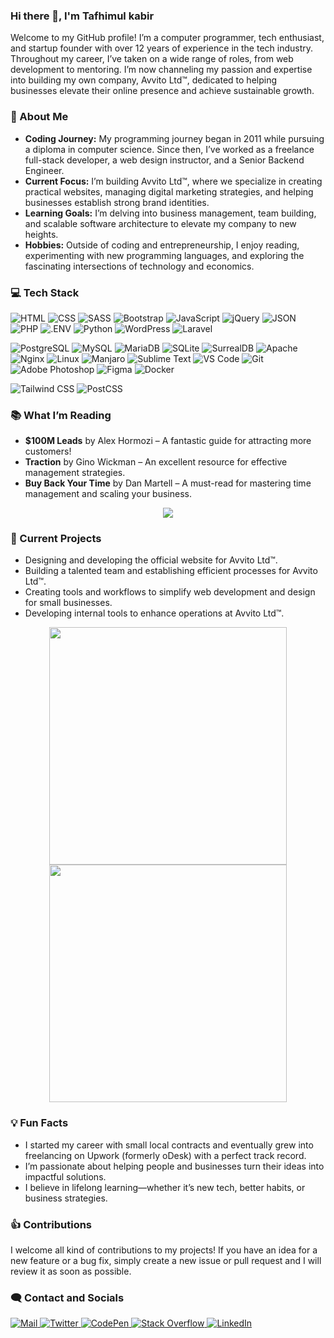  ### Hi there 👋, I'm Tafhimul kabir

Welcome to my GitHub profile! I’m a computer programmer, tech enthusiast, and startup founder with over 12 years of experience in the tech industry. Throughout my career, I’ve taken on a wide range of roles, from web development to mentoring. I’m now channeling my passion and expertise into building my own company, Avvito Ltd™, dedicated to helping businesses elevate their online presence and achieve sustainable growth.

### 🌟 About Me

- **Coding Journey:** My programming journey began in 2011 while pursuing a diploma in computer science. Since then, I’ve worked as a freelance full-stack developer, a web design instructor, and a Senior Backend Engineer. 
- **Current Focus:** I’m building Avvito Ltd™, where we specialize in creating practical websites, managing digital marketing strategies, and helping businesses establish strong brand identities.  
- **Learning Goals:** I’m delving into business management, team building, and scalable software architecture to elevate my company to new heights.  
- **Hobbies:** Outside of coding and entrepreneurship, I enjoy reading, experimenting with new programming languages, and exploring the fascinating intersections of technology and economics.  

### :computer: Tech Stack

![HTML](https://img.shields.io/badge/HTML5-E34F26?style=flat-square&logo=html5&logoColor=white) ![CSS](https://img.shields.io/badge/-css3-1572B6?&style=flat-square&logo=css3&logoColor=white) ![SASS](https://img.shields.io/badge/Sass-CC6699?style=flat-square&logo=sass&logoColor=white) ![Bootstrap](https://img.shields.io/badge/Bootstrap-7952B3?style=flat-square&logo=bootstrap&logoColor=white) ![JavaScript](https://img.shields.io/badge/-javascript-F7DF1E?&style=flat-square&logo=javascript&logoColor=black) ![jQuery](https://img.shields.io/badge/jQuery-0769AD?style=flat-square&logo=jquery&logoColor=white) ![JSON](https://img.shields.io/badge/JSON-000000?style=flat-square&logo=json&logoColor=white) ![PHP](https://img.shields.io/badge/PHP-777BB4?style=flat-square&logo=php&logoColor=white) ![.ENV](https://img.shields.io/badge/.ENV-ECD53F?style=flat-square&logo=.env&logoColor=black) ![Python](https://img.shields.io/badge/Python-3776AB?style=flat-square&logo=python&logoColor=white) ![WordPress](https://img.shields.io/badge/WordPress-21759B?style=flat-square&logo=wordpress&logoColor=white) ![Laravel](https://img.shields.io/badge/Laravel-FF2D20?style=flat-square&logo=laravel&logoColor=white) 

![PostgreSQL](https://img.shields.io/badge/PostgreSQL-4169E1?style=flat-square&logo=postgresql&logoColor=white) ![MySQL](https://img.shields.io/badge/MySQL-4479A1?style=flat-square&logo=mysql&logoColor=white) ![MariaDB](https://img.shields.io/badge/MariaDB-003545?style=flat-square&logo=mariadb&logoColor=white) ![SQLite](https://img.shields.io/badge/SQLite-003B57?style=flat-square&logo=sqlite&logoColor=white) ![SurrealDB](https://img.shields.io/badge/SurrealDB-FF00A0?style=flat-square&logo=surrealdb&logoColor=white) ![Apache](https://img.shields.io/badge/Apache-D22128?style=flat-square&logo=apache&logoColor=white) ![Nginx](https://img.shields.io/badge/Nginx-009639?style=flat-square&logo=nginx&logoColor=white) ![Linux](https://img.shields.io/badge/Linux-FCC624?style=flat-square&logo=linux&logoColor=black) ![Manjaro](https://img.shields.io/badge/Manjaro-35BF5C?style=flat-square&logo=manjaro&logoColor=white) ![Sublime Text](https://img.shields.io/badge/Sublime%20Text-FF9800?style=flat-square&logo=sublimetext&logoColor=white) ![VS Code](https://img.shields.io/badge/-VSCode-007ACC?&style=flat-square&logo=visual-studio-code&logoColor=white) ![Git](https://img.shields.io/badge/-Git-F05032?&style=flat-square&logo=git&logoColor=white) ![Adobe Photoshop](https://img.shields.io/badge/Adobe%20Photoshop-31A8FF?style=flat-square&logo=adobephotoshop&logoColor=white) ![Figma](https://img.shields.io/badge/Figma-F24E1E?style=flat-square&logo=figma&logoColor=white) ![Docker](https://img.shields.io/badge/Docker-2496ED?style=flat-square&logo=docker&logoColor=white)

![Tailwind CSS](https://img.shields.io/badge/Tailwind%20CSS-06B6D4?style=flat-square&logo=tailwindcss&logoColor=white) ![PostCSS](https://img.shields.io/badge/PostCSS-DD3A0A?style=flat-square&logo=postcss&logoColor=white)

### 📚 What I’m Reading

- **$100M Leads** by Alex Hormozi – A fantastic guide for attracting more customers!  
- **Traction** by Gino Wickman – An excellent resource for effective management strategies.  
- **Buy Back Your Time** by Dan Martell – A must-read for mastering time management and scaling your business.  


<div align="center">
  <img src="http://github-readme-streak-stats.herokuapp.com?user=tafhimulkabir&theme=blood&hide_border=true&date_format=M%20j%5B%2C%20Y%5D">
</div>

### 🔨 Current Projects  

- Designing and developing the official website for Avvito Ltd™.  
- Building a talented team and establishing efficient processes for Avvito Ltd™.  
- Creating tools and workflows to simplify web development and design for small businesses.  
- Developing internal tools to enhance operations at Avvito Ltd™.  


<div align="center">
  <img src="https://github-readme-stats.vercel.app/api?username=tafhimulkabir&theme=swift&show_icons=true" width="380">
  <img src="https://github-readme-stats.vercel.app/api/top-langs/?username=tafhimulkabir&layout=compact" width="380"> 
</div>

### 💡 Fun Facts

- I started my career with small local contracts and eventually grew into freelancing on Upwork (formerly oDesk) with a perfect track record.
- I’m passionate about helping people and businesses turn their ideas into impactful solutions.
- I believe in lifelong learning—whether it’s new tech, better habits, or business strategies.

### :thumbsup: Contributions

I welcome all kind of contributions to my projects! If you have an idea for a new feature or a bug fix, simply create a new issue or pull request and I will review it as soon as possible.

### :left_speech_bubble: Contact and Socials

<a href="mailto:tafhimulkabi@protonmail.com">
 <img src="https://img.shields.io/badge/Mail-8B89CC?style=flat-square&logo=protonmail&logoColor=white" alt="Mail">
</a>

<a href="https://twitter.com/TafhimulKabir">
 <img src="https://img.shields.io/badge/Twitter-1DA1F2?style=flat-square&logo=twitter&logoColor=white" alt="Twitter">
</a>

<a href="https://codepen.io/tafhimulkabir">
 <img src="https://img.shields.io/badge/CodePen-000000?style=flat-square&logo=codepen&logoColor=white" alt="CodePen">
</a>

<a href="https://stackoverflow.com/users/6769883/tafhimul-kabir">
 <img src="https://img.shields.io/badge/Stack%20Overflow-F58025?style=flat-square&logo=stackoverflow&logoColor=white" alt="Stack Overflow">
</a>

<a href="https://www.linkedin.com/in/tafhimul-kabir-793554227/">
 <img src="https://img.shields.io/badge/Linked In-0A66C2?style=flat-square&logo=linkedIn&logoColor=white" alt="LinkedIn">
</a>

<!--
 ![visitors](https://visitor-badge.laobi.icu/badge?page_id=tafhimulkabir.tafhimulkabir)
 ![LinkedIn](https://img.shields.io/badge/LinkedIn-0A66C2?style=for-the-badge&logo=linkedIn&logoColor=white)
-->
